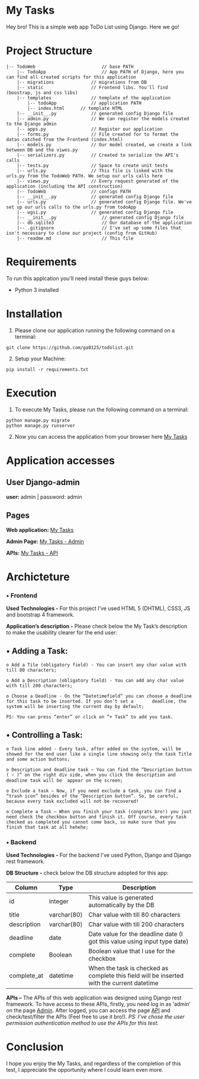 # My Tasks
Hey bro! This is a simple web app ToDo List using Django. Here we go!


# Project Structure

	|-- TodoWeb                         // base PATH
	    |-- TodoApp                     // App PATH of Django, here you can find all created scripts for this application 
		|-- migrations              // migrations from DB
		|-- static                  // Frontend libs. You'll find (boostrap, js and css libs)
		|-- templates               // template of the application
		    |-- todoApp             // application PATH
			|-- index.html      // template HTML	
		|-- __init__.py             // generated config Django file
		|-- admin.py                // We can register the models created to the Django admin
		|-- apps.py                 // Register our application
		|-- forms.py                // File created for to format the datas catched from the Frontend (index.html)
		|-- models.py               // Our model created, we create a link between DB and the viwes.py
		|-- serializers.py          // Created to serialize the API's calls
		|-- tests.py                // Space to create unit tests
		|-- urls.py                 // This file is linked with the urls.py from the TodoWeb PATH. We setup our urls calls here
		|-- views.py                // Every request generated of the application (including the API construction)
	    |-- TodoWeb		            // configs PATH
		|-- __init__.py             // generated config Django file
		|-- urls.py                 // generated config Django file. We've set up our urls calls to the urls.py from todoApp
		|-- wgsi.py                 // generated config Django file
	    |-- __init__.py                 // generated config Django file
	    |-- db.sqlite3                  // Our database of the application
	    |-- .gitignore                  // I've set up some files that isn't necessary to clone our project (config from GitHub)
	    |-- readme.md                   // This file
    
# Requirements
To run this applcation you'll need install these guys below:

* Python 3 installed

# Installation

1. Please clone our application running the following command on a terminal: 
```
git clone https://github.com/ga0125/todolist.git
```
2. Setup your Machine:

```
pip install -r requirements.txt
```

# Execution
1. To execute My Tasks, please run the following command on a terminal:
```
python manage.py migrate
python manage.py runserver
```

2. Now you can access the application from your browser here [My Tasks](http://127.0.0.1:8000)

# Application accesses

## User Django-admin

**user:** admin | password: admin

## Pages

**Web application:** [My Tasks](http://127.0.0.1:8000)

**Admin Page:** [My Tasks - Admin](http://127.0.0.1:8000/admin)

**APIs:** [My Tasks - API](http://127.0.0.1:8000/api)

# Archicteture

### •	Frontend

**Used Technologies -** For this project I’ve used HTML 5 (DHTML), CSS3, JS and bootstrap 4 framework. 

**Application’s description -** Please check below the My Task’s description to make the usability clearer for the end user:

## •	Adding a Task:

	o Add a Tile (obligatory field) - You can insert any char value with till 80 characters;

	o Add a Description (obligatory field) - You can add any char value with till 200 characters;
	
	o Choose a Deadline - On the “Datetimefield” you can choose a deadline for this task to be inserted. If you don’t set a 	  deadline, the system will be inserting the current day by default;
	
	PS: You can press “enter” or click on “+ Task” to add you task.

## • Controlling a Task:

	o Task line added - Every task, after added on the system, will be showed for the end user like a single line showing only the task Title and some action buttons;

	o Description and deadline task – You can find the “Description button ( ˅ )” on the right div side, when you click the description and deadline task will be  appear on the screen;
	
	o Exclude a task – Now, if you need exclude a task, you can find a “trash icon” besides of the “Description button”. So, be careful, because every task excluded will not be recovered!
	
	o Complete a Task – When you finish your task (congrats bro!) you just need check the checkbox button and finish it. Off course, every task checked as completed you cannot come back, so make sure that you finish that task at all hehehe;

### •	Backend

**Used Technologies -** For the backend I’ve used Python, Django and Django rest framework.

**DB Structure -** check below the DB structure adopted for this app:

Column | Type | Description
--------- | ------------- | ---------
id |integer |This value is generated automatically by the DB
title |varchar(80)| Char value with till 80 characters
description |varchar(80)|  Char value with till 200 characters
deadline |date| Date value for the deadline date (I got this value using input type date)
complete |Boolean| Boolean value that I use for the checkbox
complete_at |datetime| When the task is checked as complete this field will be inserted with the current datetime

**APIs –** The APIs of this web application was designed using Django rest framework. To have access to these APIs, firstly, you need log in as ‘admin’ on the page [Admin](http://127.0.0.1:8000/admin). After logged, you can access the page [API](http://127.0.0.1:8000/api) and check/test/filter the APIs (Feel free to use it bro!).
*PS: I’ve chose the user permission authentication method to use the APIs for this test.*

# Conclusion

I hope you enjoy the My Tasks, and regardless of the completion of this test, I appreciate the opportunity where I could learn even more.
